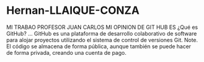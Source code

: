 # Hernan-LLAIQUE-CONZA
MI TRABAO PROFESOR JUAN CARLOS
MI OPINION DE GIT HUB ES
¿Qué es GitHub? ... GitHub es una plataforma de desarrollo colaborativo de software para alojar proyectos utilizando el sistema de control de versiones Git. Note. El código se almacena de forma pública, aunque también se puede hacer de forma privada, creando una cuenta de pago.
